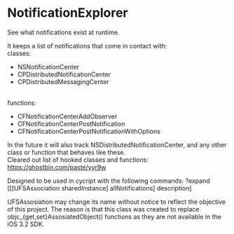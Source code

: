 NotificationExplorer
====================

See what notifications exist at runtime.

It keeps a list of notifications that come in contact with:
<br>classes:
-   NSNotificationCenter
-   CPDistributedNotificationCenter
-   CPDistributedMessagingCenter

<br>functions:
-   CFNotificationCenterAddObserver
-   CFNotificationCenterPostNotification
-   CFNotificationCenterPostNotificationWithOptions

In the future it will also track NSDistributedNotificationCenter, and any other class or function that behaves like these.
<br>Cleared out list of hooked classes and functions: https://ghostbin.com/paste/yyr9w

Designed to be used in cycript with the following commands:
?expand
[[[UFSAssociation sharedInstance] allNotifications] description]

UFSAssosiation may change its name without notice to reflect the objective of this project. The reason is that this class was created to replace objc_{get,set}AssosiatedObject() functions as they are not available in the iOS 3.2 SDK.
